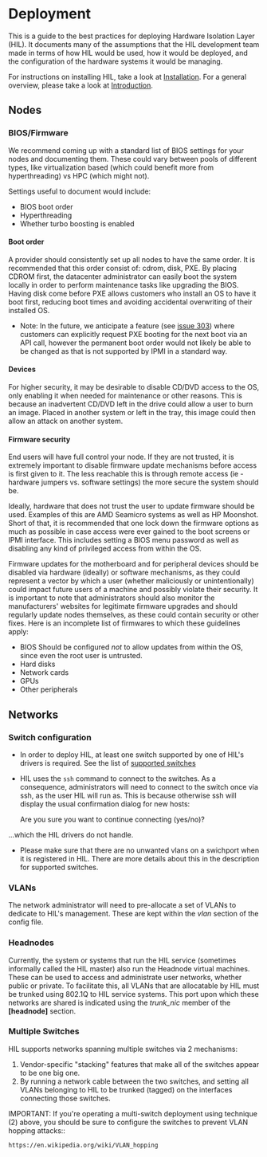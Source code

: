 # Deployment

This is a guide to the best practices for deploying Hardware Isolation
Layer (HIL).  It documents many of the assumptions that the HIL
development team made in terms of how HIL would be used, how it would be
deployed, and the configuration of the hardware systems it would be
managing.

For instructions on installing HIL, take a look at [Installation](INSTALL.html).
For a general overview, please take a look at [Introduction](README.html).

## Nodes
### BIOS/Firmware

We recommend coming up with a standard list of BIOS settings for your nodes and
documenting them. These could vary between pools of different types, like
virtualization based (which could benefit more from hyperthreading) vs HPC
(which might not).

Settings useful to document would include:

* BIOS boot order
* Hyperthreading
* Whether turbo boosting is enabled

#### Boot order

A provider should consistently set up all nodes to have the same order. It is
recommended that this order consist of: cdrom, disk, PXE. By placing
CDROM first, the datacenter administrator can easily boot the system locally in
order to perform maintenance tasks like upgrading the BIOS.  Having disk come
before PXE allows customers who install an OS to have it boot first, reducing
boot times and avoiding accidental overwriting of their installed OS.

* Note: In the future, we anticipate a feature (see [issue
303](https://github.com/CCI-MOC/hil/issues/303)) where customers can
explicitly request PXE booting for the next boot via an API call, however the
permanent boot order would not likely be able to be changed as that is not
supported by IPMI in a standard way.

#### Devices

For higher security, it may be desirable to disable CD/DVD access to the OS,
only enabling it when needed for maintenance or other reasons. This is because
an inadvertent CD/DVD left in the drive could allow a user to burn an image.
Placed in another system or left in the tray, this image could then allow an
attack on another system.

#### Firmware security

End users will have full control your node. If they are not trusted, it is
extremely important to disable firmware update mechanisms before access is
first given to it. The less reachable this is through remote access (ie -
hardware jumpers vs. software settings) the more secure the system should be.

Ideally, hardware that does not trust the user to update firmware should be
used. Examples of this are AMD Seamicro systems as well as HP Moonshot. Short
of that, it is recommended that one lock down the firmware options as much as
possible in case access were ever gained to the boot screens or IPMI interface.
This includes setting a BIOS menu password as well as disabling any kind of
privileged access from within the OS.

Firmware updates for the motherboard and for peripheral devices should be
disabled via hardware (ideally) or software mechanisms, as they could represent
a vector by which a user (whether maliciously or unintentionally) could impact
future users of a machine and possibly violate their security. It is important
to note that administrators should also monitor the manufacturers' websites for
legitimate firmware upgrades and should regularly update nodes themselves, as
these could contain security or other fixes. Here is an incomplete list of
firmwares to which these guidelines apply:

* BIOS Should be configured *not* to allow updates from within the OS, since
even the root user is untrusted.
* Hard disks
* Network cards
* GPUs
* Other peripherals

## Networks

### Switch configuration

* In order to deploy HIL, at least one switch supported by one of HIL's
drivers is required. See the list of [supported switches](network-drivers.html)

* HIL uses the `ssh` command to connect to the switches. As a consequence,
administrators will need to connect to the switch once via ssh, as the
user HIL will run as. This is because otherwise ssh will display the
usual confirmation dialog for new hosts:

    Are you sure you want to continue connecting (yes/no)?

...which the HIL drivers do not handle.

* Please make sure that there are no unwanted vlans on a swichport when it is
registered in HIL. There are more details about this in the description for
supported switches.

### VLANs

The network administrator will need to pre-allocate a set of VLANs to
dedicate to HIL's management. These are kept within the *vlan* section
of the config file.

### Headnodes

Currently, the system or systems that run the HIL service (sometimes
informally called the HIL master) also run the Headnode virtual machines.
These can be used to access and administrate user networks, whether public or
private. To facilitate this, all VLANs that are allocatable by HIL must be
trunked using 802.1Q to HIL service systems. This port upon which these
networks are shared is indicated using the *trunk_nic* member of the
**[headnode]** section.

### Multiple Switches
HIL supports networks spanning multiple switches via 2 mechanisms:

1. Vendor-specific "stacking" features that make all of the switches appear to
   be one big one.
2. By running a network cable between the two switches, and setting all
   VLANs belonging to HIL to be trunked (tagged) on the interfaces
   connecting those switches.

IMPORTANT: If you're operating a multi-switch deployment using technique (2)
above, you should be  sure to configure the switches to prevent VLAN hopping
attacks::

    https://en.wikipedia.org/wiki/VLAN_hopping
